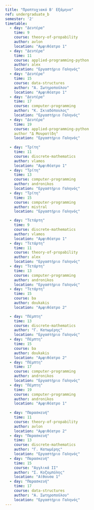 ```yaml
---
title: "Προπτυχιακό Β' Εξάμηνο"
ref: undergraduate_b
semester: '2'
timetable:
  - day: "Δευτέρα"
    time: 9
    course: theory-of-propability 
    author: avlon
    location: "Aμφιθέατρο 1"
  - day: "Δευτέρα"
    time: 11
    course: applied-programming-python
    author: alex
    location: "Εργαστήριο Γαληνός"
  - day: "Δευτέρα"
    time: 15
    course: data-structures
    author: "Α. Σωτηροπούλου"
    location: "Αμφιθέατρο 1"
  - day: "Δευτέρα"
    time: 17
    course: computer-programming
    author: "Κ. Σκιαδόπουλος"
    location: "Εργαστήριο Γαληνός"
  - day: "Δευτέρα"
    time: 19
    course: applied-programming-python
    author "Δ Μουρατίδη"
    location: "Εργαστήριο Γαληνός"
    
  - day: "Τρίτη"
    time: 11
    course: discrete-mathematics
    author: vlamos
    location: "Αμφιθέατρο 1"
  - day: "Τρίτη"
    time: 13
    course: computer-programming
    author: andronikos
    location: "Εργαστήριο Γαληνός"
  - day: "Τρίτη"
    time: 15
    course: computer-programming
    author: mistral
    location: "Εργαστήριο Γαληνός"

  - day: "Τετάρτη"
    time: 9
    course: discrete-mathematics
    author: vlamos
    location: "Αμφιθέατρο 1"
  - day: "Τετάρτη"
    time: 11
    course: theory-of-propability
    author: alex
    location: "Εργαστήριο Γαληνός"
  - day: "Τετάρτη"
    time: 13
    course: computer-programming
    author: andronikos
    location: "Εργαστήριο Γαληνός"
  - day: "Τετάρτη"
    time: 15
    course: ba
    author: doukakis
    location: "Αμφιθέατρο 2"

  - day: "Πέμπτη"
    time: 13
    course: discrete-mathematics
    author: "Γ. Κατωμέρης"
    location: "Εργαστήριο Γαληνός"
  - day: "Πέμπτη"
    time: 15
    course: ba
    author: doukakis
    location: "Αμφιθέατρο 2"
  - day: "Πέμπτη"
    time: 17
    course: computer-programming
    author: andronikos
    location: "Εργαστήριο Γαληνός"
  - day: "Πέμπτη"
    time: 19
    course: computer-programming
    author: andronikos
    location: "Αμφιθέατρο 1"
  
  - day: "Παρασκευή"
    time: 11
    course: theory-of-propability
    author: avlon
    location: "Αμφιθέατρο 2"
  - day: "Παρασκευή"
    time: 13
    course: discrete-mathematics
    author: "Γ. Κατωμέρης"
    location: "Εργαστήριο Γαληνός"
  - day: "Παρασκευή"
    time: 15
    course: "Αγγλικά ΙΙ"
    author: "Σ. Κοζομπόλης"
    location: "Αίθουσα 1"
  - day: "Παρασκευή"
    time: 17
    course: data-structures
    author: "Α. Σωτηροπούλου"
    location: "Εργαστήριο Γαληνός"
---
```



